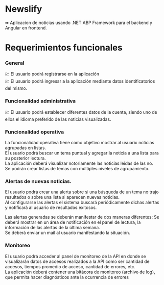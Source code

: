 # Newslify
➡ Aplicacion de noticias usando .NET ABP Framework para el backend y Angular en frontend. 

# Requerimientos funcionales

### General
💹 El usuario podrá registrarse en la aplicación   
💹 El usuario podrá ingresar a la aplicación mediante datos identificatorios del mismo.

### Funcionalidad administrativa
💹 El usuario podrá establecer diferentes datos de la cuenta, siendo uno de ellos el idioma preferido de las noticias visualizadas.   

### Funcionalidad operativa  
La funcionalidad operativa tiene como objetivo mostrar al usuario noticias agrupadas en listas.  
El usuario podrá buscar un tema puntual y agregar la noticia a una lista para su posterior lectura.  
La aplicación deberá visualizar notoriamente las noticias leídas de las no.   
Se podrán crear listas de temas con múltiples niveles de agrupamiento.   

### Alertas de nuevas noticias.
El usuario podrá crear una alerta sobre si una búsqueda de un tema no trajo resultados o sobre una lista si aparecen nuevas noticias.   
Al configurarse las alertas el sistema buscará periódicamente dichas alertas y notificará al usuario de resultados exitosos.

Las alertas generadas se deberán manifestar de dos maneras diferentes:
Se deberá mostrar en un área de notificación en el panel de lectura, la información de las alertas de la última semana.   
Se deberá enviar un mail al usuario manifestando la situación.

### Monitoreo
El usuario podrá acceder al panel de monitoreo de la API en donde se visualizarán datos de accesos realizados a la API como ser cantidad de accesos, tiempos promedio de acceso, cantidad de errores, etc.   
La aplicación deberá contener una bitácora de monitoreo (archivo de log), que permita hacer diagnósticos ante la ocurrencia de errores
